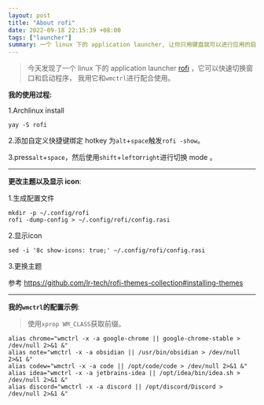 ```yaml
---
layout: post
title: "About rofi"
date: 2022-09-18 22:15:39 +08:00
tags: ["launcher"]
summary: 一个 linux 下的 application launcher, 让你只用键盘就可以进行应用的启动与切换。
---
```


> 今天发现了一个 linux 下的 application launcher [rofi](https://github.com/davatorium/rofi) ，它可以快速切换窗口和启动程序，
> 我用它和`wmctrl`进行配合使用。

**我的使用过程:**

1.Archlinux install

```shell
yay -S rofi
```

2.添加自定义快捷键绑定 hotkey 为`alt`+`space`触发`rofi -show`。

3.press`alt`+`space`，然后使用`shift`+`left`or`right`进行切换 mode 。

---

**更改主题以及显示 icon**:

1.生成配置文件

```shell
mkdir -p ~/.config/rofi
rofi -dump-config > ~/.config/rofi/config.rasi
```

2.显示icon

```shell
sed -i '8c show-icons: true;' ~/.config/rofi/config.rasi
```

3.更换主题

参考 https://github.com/lr-tech/rofi-themes-collection#installing-themes

---

**我的`wmctrl`的配置示例**:

> 使用`xprop WM_CLASS`获取前缀。

```shell
alias chrome="wmctrl -x -a google-chrome || google-chrome-stable > /dev/null 2>&1 &"
alias note="wmctrl -x -a obsidian || /usr/bin/obsidian > /dev/null 2>&1 &"
alias codew="wmctrl -x -a code || /opt/code/code > /dev/null 2>&1 &"
alias idea="wmctrl -x -a jetbrains-idea || /opt/idea/bin/idea.sh > /dev/null 2>&1 &"
alias discord="wmctrl -x -a discord || /opt/discord/Discord > /dev/null 2>&1 &"
```
